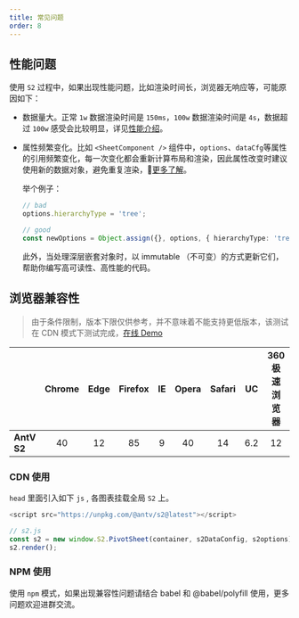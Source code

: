 ```yaml
---
title: 常见问题
order: 8
---
```

## 性能问题

使用 `S2` 过程中，如果出现性能问题，比如渲染时间长，浏览器无响应等，可能原因如下：

- 数据量大。正常 `1w` 数据渲染时间是 `150ms`，`100w` 数据渲染时间是 `4s`，数据超过 `100w` 感受会比较明显，详见[性能介绍](/zh/docs/manual/advanced/performance)。
- 属性频繁变化。比如 `<SheetComponent />` 组件中，`options`、`dataCfg`等属性的引用频繁变化，每一次变化都会重新计算布局和渲染，因此属性改变时建议使用新的数据对象，避免重复渲染，[更多了解](https://zh-hans.reactjs.org/docs/optimizing-performance.html#the-power-of-not-mutating-data)。

   举个例子：

   ```ts
   // bad
   options.hierarchyType = 'tree';

   // good
   const newOptions = Object.assign({}, options, { hierarchyType: 'tree' });
   ```

   此外，当处理深层嵌套对象时，以 immutable （不可变）的方式更新它们，帮助你编写高可读性、高性能的代码。

## 浏览器兼容性

> 由于条件限制，版本下限仅供参考，并不意味着不能支持更低版本，该测试在 CDN 模式下测试完成，[在线 Demo](https://lxfu1.github.io/browser-compatibility-of-antv/?tab=s2)

|        | Chrome | Edge | Firefox | IE  | Opera | Safari | UC  | 360 极速浏览器 | 360 安全浏览器 |
| ------ | :----: | :--: | :-----: | :-: | :---: | :----: | :-: | :------------: | :------------: |
| **AntV S2** |   40   |  12  |   85    |  9  |  40   |   14   |   6.2   |    12    |   7.3     |

### CDN 使用

`head` 里面引入如下 `js` , 各图表挂载全局 `S2` 上。

```ts
<script src="https://unpkg.com/@antv/s2@latest"></script>

// s2.js
const s2 = new window.S2.PivotSheet(container, s2DataConfig, s2options);
s2.render();
```

### NPM 使用

使用 `npm` 模式，如果出现兼容性问题请结合 babel 和 @babel/polyfill 使用，更多问题欢迎进群交流。
